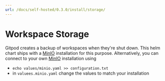 ```yaml
---
url: /docs/self-hosted/0.3.0/install/storage/
---
```


# Workspace Storage

Gitpod creates a backup of workspaces when they're shut down. 
This helm chart ships with a [MinIO](https://min.io/) installation for this purpose. 
Alternatively, you can connect to your own [MinIO](https://min.io/) installation using
 - `echo values/minio.yaml >> configuration.txt`
 - in `valuees.minio.yaml` change the values to match your installation
